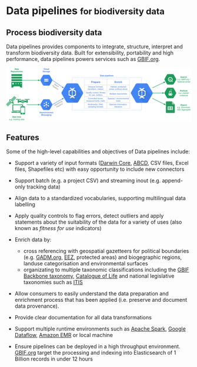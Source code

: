 # Data pipelines <small>for biodiversity data</small>

## Process biodiversity data 

Data pipelines provides components to integrate, structure, interpret and transform biodiversity data.
Built for extensibility, portability and high performance, data pipelines powers services such as [GBIF.org][1].

[![Material for MkDocs](images/primary.png)](images/primary.png)

  [1]: https://www.gbif.org/occurrence/search

## Features

Some of the high-level capabilities and objectives of Data pipelines include:

- Support a variety of input formats ([Darwin Core][1], [ABCD][2], CSV files, Excel files, Shapefiles etc) with easy opportunity to include new connectors
- Support batch (e.g. a project CSV) and streaming inout (e.g. append-only tracking data)  
- Align data to a standardized vocabularies, supporting multilingual data labelling
- Apply quality controls to flag errors, detect outliers and apply statements about the suitability of the data for a variety of uses (also known as _fitness for use_ indicators)
- Enrich data by:
    - cross referencing with geospatial gazetteers for political boundaries (e.g. [GADM.org][3], [EEZ][4], protected areas) and biogegraphic regions, landuse categorisation and environmental surfaces
    - organizating to multiple taxonomic classifications including the [GBIF Backbone taxonomy][5], [Catalogue of Life][6] and national legislative taxonomies such as [ITIS][11]    
- Allow consumers to easily understand the data preparation and enrichment process that has been applied (i.e. preserve and document data provenance).
- Provide clear documentation for all data transformations    
- Support multiple runtime environments such as [Apache Spark][7], [Google Dataflow][8], [Amazon EMR][9] or local machine
- Ensure pipelines can be deployed in a high throughput environment. [GBIF.org][10] target the processing and indexing into Elasticsearch of 1 Billion records in under 12 hours 
 
   [1]: https://www.tdwg.org/standards/dwc/
   [2]: https://www.tdwg.org/standards/abcd/
   [3]: https://gadm.org/
   [4]: http://vliz.be/vmdcdata/marbound/ 
   [5]: https://www.gbif.org/dataset/d7dddbf4-2cf0-4f39-9b2a-bb099caae36c
   [6]: http://www.catalogueoflife.org/
   [7]: https://spark.apache.org/ 
   [8]: https://cloud.google.com/dataflow/
   [9]: https://aws.amazon.com/emr/ 
   [10]: https://www.gbif.org
   [11]: https://www.itis.gov/
